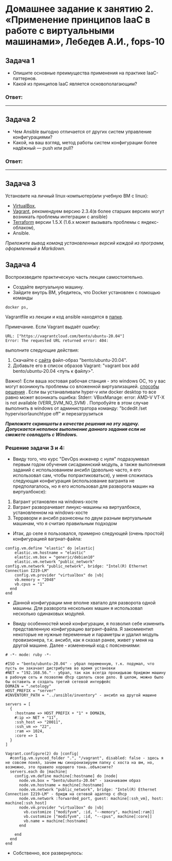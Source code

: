 # Домашнее задание к занятию 2. «Применение принципов IaaC в работе с виртуальными машинами», Лебедев А.И., fops-10  

## Задача 1

- Опишите основные преимущества применения на практике IaaC-паттернов.
- Какой из принципов IaaC является основополагающим?

### Ответ:  

---

## Задача 2

- Чем Ansible выгодно отличается от других систем управление конфигурациями?
- Какой, на ваш взгляд, метод работы систем конфигурации более надёжный — push или pull?

### Ответ:  

---

## Задача 3

Установите на личный linux-компьютер(или учебную ВМ с linux):

- [VirtualBox](https://www.virtualbox.org/),
- [Vagrant](https://github.com/netology-code/devops-materials), рекомендуем версию 2.3.4(в более старших версиях могут возникать проблемы интеграции с ansible)
- [Terraform](https://github.com/netology-code/devops-materials/blob/master/README.md)  версии 1.5.Х (1.6.х может вызывать проблемы с яндекс-облаком),
- Ansible.

*Приложите вывод команд установленных версий каждой из программ, оформленный в Markdown.*

## Задача 4 

Воспроизведите практическую часть лекции самостоятельно.

- Создайте виртуальную машину.
- Зайдите внутрь ВМ, убедитесь, что Docker установлен с помощью команды
```
docker ps,
```
Vagrantfile из лекции и код ansible находятся в [папке](https://github.com/netology-code/virt-homeworks/tree/virt-11/05-virt-02-iaac/src).

Примечание. Если Vagrant выдаёт ошибку:
```
URL: ["https://vagrantcloud.com/bento/ubuntu-20.04"]     
Error: The requested URL returned error: 404:
```

выполните следующие действия:

1. Скачайте с [сайта](https://app.vagrantup.com/bento/boxes/ubuntu-20.04) файл-образ "bento/ubuntu-20.04".
2. Добавьте его в список образов Vagrant: "vagrant box add bento/ubuntu-20.04 <путь к файлу>".

Важно!: Если ваша хостовая рабочая станция - это windows ОС, то у вас могут возникнуть проблемы со вложенной виртуализацией.  [способы решения](https://www.comss.ru/page.php?id=7726)  . Если вы устанавливали hyper-v или docker desktop то  все равно может возникать ошибка: Stderr: VBoxManage: error: AMD-V VT-X is not available (VERR_SVM_NO_SVM) . Попробуйте в этом случае выполнить в windows от администратора команду: "bcdedit /set hypervisorlaunchtype off" и перезагрузиться

***Приложите скриншоты в качестве решения на эту задачу. Допускается неполное выполнение данного задания если не сможете совладать с Windows.***   

### Решение задачи 3 и 4:  

- Ввиду того, что курс "DevOps инженер с нуля" подразумевал первым годом обучения сисадминский модуль, а также выполнения заданий с использованием ансибл (довольно часто, я его использовал сам, чтобы попрактиковаться), у меня сложилась следующая конфигурация (использование вагранта не предполагалось, но я его использовал для разворота машин на виртуалбоксе):

1. Вагрант установлен на windows-хосте
2. Вагрант разворачивает линукс-машины на виртуалбоксе, установленном на windows-хосте
3. Терраворм и ансибл разнесены по двум разным виртуальным машинам, что я считаю правильным подходом

- Итак, до селе я пользовался, примерно следующей (очень простой) конфигурацией вагрнат-файла:

```
config.vm.define "elastic" do |elastic|
    elastic.vm.hostname = "elastic"
    elastic.vm.box = "generic/debian10"
    elastic.vm.network "public_network"
config.vm.network "public_network", bridge: "Intel(R) Ethernet Connection I219-LM"
    config.vm.provider "virtualbox" do |vb|
    vb.memory = "2048"
    vb.cpus = "1"
  end
end
```

- Данной конфигурации мне вполне хватало для разворота одной машины. Для разворота нескольких машин я использовал несколько одинаковых модулей.

- Ввиду особенностей моей конфигурации, я позволил себе изменить представленную конфигурацию вагрант-файла. Я закомментил некоторые не нужные переменные и параметры и удалил модуль провизионера, т.к. ансибл, как я сказал ранее, живет у меня на другой машине. Далее - измененный код с пояснениями:

```
# -*- mode: ruby -*-

#ISO = "bento/ubuntu-20.04" - убрал переменную, т.к. подумал, что пусть он закачает дистрибутив во время установки
#NET = "192.168.56." - убрал, так как всегда прокидываю бриджом машину в рабочую сеть и позволяю dhcp сделать свое дело. В целом, можно было бы оставить и создать третий сетевой интерфейс
DOMAIN = ".netology"
HOST_PREFIX = "server"
#INVENTORY_PATH = "../ansible/inventory" - ансибл на другой машине

servers = [
  {
    :hostname => HOST_PREFIX + "1" + DOMAIN,
    #:ip => NET + "11",
    :ssh_host => "20011",
    :ssh_vm => "22",
    :ram => 1024,
    :core => 1
  }
]

Vagrant.configure(2) do |config|
  #config.vm.synced_folder ".", "/vagrant", disabled: false - здесь я не совсем понял, зачем мы синхронизируем папку с хоста на вм, но, возможно, это правило хорошего тона..объясните? 
  servers.each do |machine|
    config.vm.define machine[:hostname] do |node|
      node.vm.box = "bento/ubuntu-20.04" - закачиваем образ
      node.vm.hostname = machine[:hostname]
      node.vm.network "public_network", bridge: "Intel(R) Ethernet Connection I219-LM" - бридж на сетевой адаптер с dhcp
      node.vm.network :forwarded_port, guest: machine[:ssh_vm], host: machine[:ssh_host]
      node.vm.provider "virtualbox" do |vb|
        vb.customize ["modifyvm", :id, "--memory", machine[:ram]]
        vb.customize ["modifyvm", :id, "--cpus", machine[:core]]
        vb.name = machine[:hostname]
      end
      
    end
  end
end
```

- Собственно, все развернулось:





